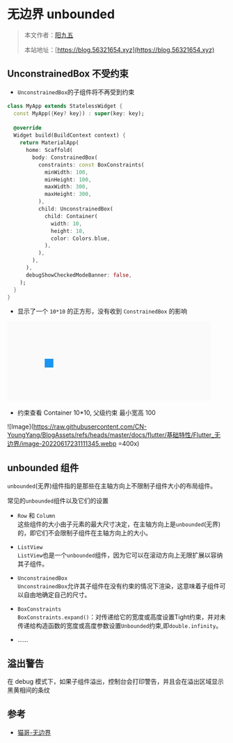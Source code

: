 # 无边界 unbounded

> 本文作者：[阳九五](https://github.com/CN-YoungYang)
>
> 本站地址：[https://blog.56321654.xyz](https://blog.56321654.xyz)

## UnconstrainedBox 不受约束
- `UnconstrainedBox`的子组件将不再受到约束
```dart
class MyApp extends StatelessWidget {
  const MyApp({Key? key}) : super(key: key);

  @override
  Widget build(BuildContext context) {
    return MaterialApp(
      home: Scaffold(
        body: ConstrainedBox(
          constraints: const BoxConstraints(
            minWidth: 100,
            minHeight: 100,
            maxWidth: 300,
            maxHeight: 300,
          ),
          child: UnconstrainedBox(
            child: Container(
              width: 10,
              height: 10,
              color: Colors.blue,
            ),
          ),
        ),
      ),
      debugShowCheckedModeBanner: false,
    );
  }
}
```
- 显示了一个 `10*10` 的正方形，没有收到 `ConstrainedBox` 的影响

![Image](https://raw.githubusercontent.com/CN-YoungYang/BlogAssets/refs/heads/master/docs/flutter/基础特性/Flutter_无边界/image-20220617230952463.webp)

- 约束查看 Container 10*10, 父级约束 最小宽高 100

![Image](https://raw.githubusercontent.com/CN-YoungYang/BlogAssets/refs/heads/master/docs/flutter/基础特性/Flutter_无边界/image-20220617231111345.webp =400x)

## unbounded 组件
`unbounded`(无界)组件指的是那些在主轴方向上不限制子组件大小的布局组件。

常见的`unbounded`组件以及它们的设置

- `Row` 和 `Column`  
    这些组件的大小由子元素的最大尺寸决定，在主轴方向上是`unbounded`(无界)的，即它们不会限制子组件在主轴方向上的大小。

- `ListView`  
    `ListView`也是一个`unbounded`组件，因为它可以在滚动方向上无限扩展以容纳其子组件。

- `UnconstrainedBox`  
    `UnconstrainedBox`允许其子组件在没有约束的情况下渲染，这意味着子组件可以自由地确定自己的尺寸。

- `BoxConstraints`  
    `BoxConstraints.expand()`：对传递给它的宽度或高度设置Tight约束，并对未传递给构造函数的宽度或高度参数设置`Unbounded`约束,即`double.infinity`。

- ......

## 溢出警告
在 debug 模式下，如果子组件溢出，控制台会打印警告，并且会在溢出区域显示黑黄相间的条纹

## 参考
- [猫哥-无边界](https://ducafecat.com/course/flutter-quickstart-learn/2-7-unbounded)